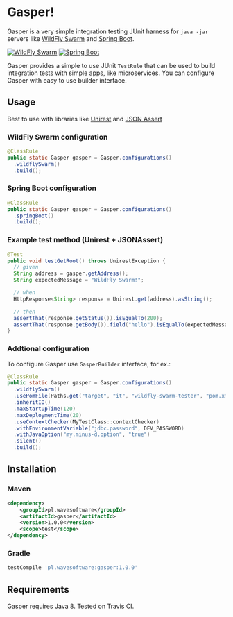 # Gasper!

Gasper is a very simple integration testing JUnit harness for `java -jar` servers like [WildFly Swarm](http://wildfly-swarm.io/) and [Spring Boot](http://projects.spring.io/spring-boot/).

[![WildFly Swarm](https://avatars3.githubusercontent.com/u/11523816?v=3&s=100)](http://wildfly-swarm.io/) [![Spring Boot](https://avatars2.githubusercontent.com/u/317776?v=3&s=100)](http://projects.spring.io/spring-boot/)

Gasper provides a simple to use JUnit `TestRule` that can be used to build integration tests with simple apps, like microservices. You can configure Gasper with easy to use builder interface.

## Usage

Best to use with libraries like [Unirest](http://unirest.io/java.html) and [JSON Assert](https://github.com/marcingrzejszczak/jsonassert)

### WildFly Swarm configuration

```java
@ClassRule
public static Gasper gasper = Gasper.configurations()
  .wildflySwarm()
  .build();
```

### Spring Boot configuration

```java
@ClassRule
public static Gasper gasper = Gasper.configurations()
  .springBoot()
  .build();
```

### Example test method (Unirest + JSONAssert)

```java
@Test
public void testGetRoot() throws UnirestException {
  // given
  String address = gasper.getAddress();
  String expectedMessage = "WildFly Swarm!";

  // when
  HttpResponse<String> response = Unirest.get(address).asString();

  // then
  assertThat(response.getStatus()).isEqualTo(200);
  assertThat(response.getBody()).field("hello").isEqualTo(expectedMessage);
}
```

### Addtional configuration

To configure Gasper use `GasperBuilder` interface, for ex.:

```java
@ClassRule
public static Gasper gasper = Gasper.configurations()
  .wildflySwarm()
  .usePomFile(Paths.get("target", "it", "wildfly-swarm-tester", "pom.xml"))
  .inheritIO()
  .maxStartupTime(120)
  .maxDeploymentTime(20)
  .useContextChecker(MyTestClass::contextChecker)
  .withEnvironmentVariable("jdbc.password", DEV_PASSWORD)
  .withJavaOption("my.minus-d.option", "true")
  .silent()
  .build();
```

## Installation

### Maven

```xml
<dependency>
    <groupId>pl.wavesoftware</groupId>
    <artifactId>gasper</artifactId>
    <version>1.0.0</version>
    <scope>test</scope>
</dependency>
```

### Gradle

```groovy
testCompile 'pl.wavesoftware:gasper:1.0.0'
```

## Requirements

Gasper requires Java 8. Tested on Travis CI.

